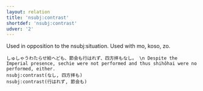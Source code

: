 ```yaml
---
layout: relation
title: 'nsubj:contrast'
shortdef: 'nsubj:contrast'
udver: '2'
---
```


Used in opposition to the nsubj:situation. Used with mo, koso, zo.

~~~ sdparse
しゅしゃうわたらせ給へども、節会も行はれず、四方拝もなし。 \n Despite the Imperial presence, sechie were not performed and thus shihôhai were no performed, either. 
nsubj:contrast(なし, 四方拝も)
nsubj:contrast(行はれず, 節会も)
~~~
<!-- Interlanguage links updated Po 11. listopadu 2024, 20:11:08 CET -->
